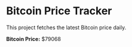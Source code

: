 # Bitcoin Price Tracker

This project fetches the latest Bitcoin price daily.

**Bitcoin Price:** $79068
